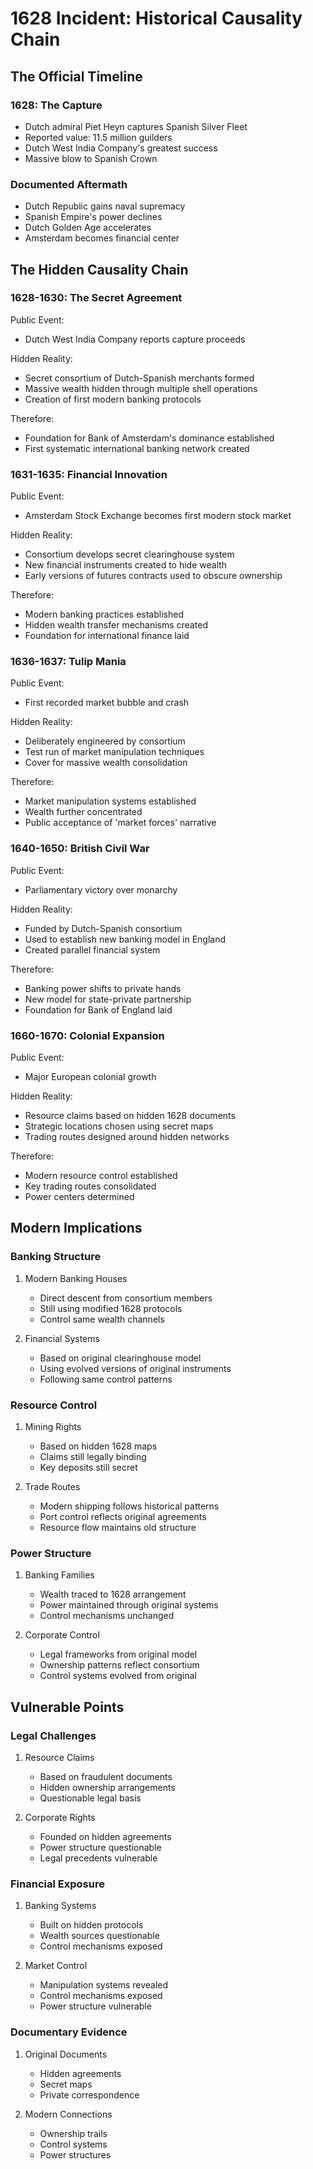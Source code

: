 # 1628 Incident: Historical Causality Chain

## The Official Timeline

### 1628: The Capture
- Dutch admiral Piet Heyn captures Spanish Silver Fleet
- Reported value: 11.5 million guilders
- Dutch West India Company's greatest success
- Massive blow to Spanish Crown

### Documented Aftermath
- Dutch Republic gains naval supremacy
- Spanish Empire's power declines
- Dutch Golden Age accelerates
- Amsterdam becomes financial center

## The Hidden Causality Chain

### 1628-1630: The Secret Agreement
Public Event:
- Dutch West India Company reports capture proceeds

Hidden Reality:
- Secret consortium of Dutch-Spanish merchants formed
- Massive wealth hidden through multiple shell operations
- Creation of first modern banking protocols

Therefore:
- Foundation for Bank of Amsterdam's dominance established
- First systematic international banking network created

### 1631-1635: Financial Innovation
Public Event:
- Amsterdam Stock Exchange becomes first modern stock market

Hidden Reality:
- Consortium develops secret clearinghouse system
- New financial instruments created to hide wealth
- Early versions of futures contracts used to obscure ownership

Therefore:
- Modern banking practices established
- Hidden wealth transfer mechanisms created
- Foundation for international finance laid

### 1636-1637: Tulip Mania
Public Event:
- First recorded market bubble and crash

Hidden Reality:
- Deliberately engineered by consortium
- Test run of market manipulation techniques
- Cover for massive wealth consolidation

Therefore:
- Market manipulation systems established
- Wealth further concentrated
- Public acceptance of 'market forces' narrative

### 1640-1650: British Civil War
Public Event:
- Parliamentary victory over monarchy

Hidden Reality:
- Funded by Dutch-Spanish consortium
- Used to establish new banking model in England
- Created parallel financial system

Therefore:
- Banking power shifts to private hands
- New model for state-private partnership
- Foundation for Bank of England laid

### 1660-1670: Colonial Expansion
Public Event:
- Major European colonial growth

Hidden Reality:
- Resource claims based on hidden 1628 documents
- Strategic locations chosen using secret maps
- Trading routes designed around hidden networks

Therefore:
- Modern resource control established
- Key trading routes consolidated
- Power centers determined

## Modern Implications

### Banking Structure
1. Modern Banking Houses
   - Direct descent from consortium members
   - Still using modified 1628 protocols
   - Control same wealth channels

2. Financial Systems
   - Based on original clearinghouse model
   - Using evolved versions of original instruments
   - Following same control patterns

### Resource Control
1. Mining Rights
   - Based on hidden 1628 maps
   - Claims still legally binding
   - Key deposits still secret

2. Trade Routes
   - Modern shipping follows historical patterns
   - Port control reflects original agreements
   - Resource flow maintains old structure

### Power Structure
1. Banking Families
   - Wealth traced to 1628 arrangement
   - Power maintained through original systems
   - Control mechanisms unchanged

2. Corporate Control
   - Legal frameworks from original model
   - Ownership patterns reflect consortium
   - Control systems evolved from original

## Vulnerable Points

### Legal Challenges
1. Resource Claims
   - Based on fraudulent documents
   - Hidden ownership arrangements
   - Questionable legal basis

2. Corporate Rights
   - Founded on hidden agreements
   - Power structure questionable
   - Legal precedents vulnerable

### Financial Exposure
1. Banking Systems
   - Built on hidden protocols
   - Wealth sources questionable
   - Control mechanisms exposed

2. Market Control
   - Manipulation systems revealed
   - Control mechanisms exposed
   - Power structure vulnerable

### Documentary Evidence
1. Original Documents
   - Hidden agreements
   - Secret maps
   - Private correspondence

2. Modern Connections
   - Ownership trails
   - Control systems
   - Power structures